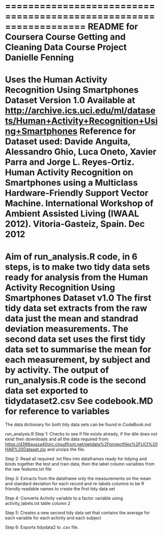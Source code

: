 ==================================================================
README for Coursera Course Getting and Cleaning Data
Course Project Danielle Fenning
==================================================================
Uses the Human Activity Recognition Using Smartphones Dataset Version 1.0
Available at http://archive.ics.uci.edu/ml/datasets/Human+Activity+Recognition+Using+Smartphones
Reference for Dataset used:
Davide Anguita, Alessandro Ghio, Luca Oneto, Xavier Parra and Jorge L. Reyes-Ortiz. Human Activity Recognition on Smartphones using a Multiclass Hardware-Friendly Support Vector Machine. International Workshop of Ambient Assisted Living (IWAAL 2012). Vitoria-Gasteiz, Spain. Dec 2012
==================================================================

Aim of run_analysis.R code, in 6 steps, is to make two tidy data sets ready for analysis from the Human Activity Recognition Using Smartphones Dataset v1.0
The first tidy data set extracts from the raw data just the mean and standrad deviation measurements.
The second data set uses the first tidy data set to summarise the mean for each measurement, by subject and by activity.
The output of run_analysis.R code is the second data set exported to tidydataset2.csv
See codebook.MD for reference to variables 
==================================================================

The data dictionary for both tidy data sets can be found in CodeBook.md

run_analysis.R 
Step 1:
Checks to see if file exists already, 
if the dile does not exist then downloads and all the data required from:
https://d396qusza40orc.cloudfront.net/getdata%2Fprojectfiles%2FUCI%20HAR%20Dataset.zip 
and unzips the file.

Step 2:
Read all required .txt files into dataframes ready for tidying and binds together the test and train data, then the label column variables from the raw features.txt file

Step 3:
Extracts from the dataframe only the measurements on the mean and standard deviation for each record and re-labels columns to be R friendly readable names to create the first tidy data set

Step 4: 
Converts Activity variable to a factor variable using activity_labels.txt table column 2

Step 5:
Creates a new second tidy data set that contains the average for each variable for each activity and each subject


Step 6:
Exports tidydata2 to .csv file.